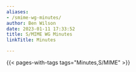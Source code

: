 ```yaml
---
aliases:
- /smime-wg-minutes/
author: Ben Wilson
date: 2023-01-11 17:33:52
title: S/MIME WG Minutes
linkTitle: Minutes

---
```


{{< pages-with-tags tags="Minutes,S/MIME" >}}
